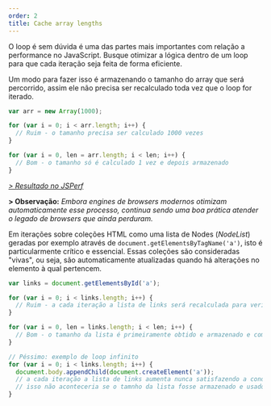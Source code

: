 ```yaml
---
order: 2
title: Cache array lengths
---
```


O loop é sem dúvida é uma das partes mais importantes com relação a performance no JavaScript. Busque otimizar a lógica dentro de um loop para que cada iteração seja feita de forma eficiente.

Um modo para fazer isso é armazenando o tamanho do array que será percorrido, assim ele não precisa ser recalculado toda vez que o loop for iterado.

```js
var arr = new Array(1000);

for (var i = 0; i < arr.length; i++) {
  // Ruim - o tamanho precisa ser calculado 1000 vezes
}

for (var i = 0, len = arr.length; i < len; i++) {
  // Bom - o tamanho só é calculado 1 vez e depois armazenado
}
```

*[> Resultado no JSPerf](http://jsperf.com/browser-diet-cache-array-length/)*

**> Observação:** *Embora engines de browsers modernos otimizam automaticamente esse processo, continua sendo uma boa prática atender o legado de browsers que ainda perduram.*

Em iterações sobre coleções HTML como uma lista de Nodes (*NodeList*) geradas por exemplo através de `document.getElementsByTagName('a')`, isto é particularmente crítico e essencial. Essas coleções são consideradas "vivas", ou seja, são automaticamente atualizadas quando há alterações no elemento à qual pertencem.

```js
var links = document.getElementsById('a');

for (var i = 0; i < links.length; i++) {
  // Ruim - a cada iteração a lista de links será recalculada para verificar se houve mudança
}

for (var i = 0, len = links.length; i < len; i++) {
  // Bom - o tamanho da lista é primeiramente obtido e armazenado e comparado a cada iteração
}

// Péssimo: exemplo de loop infinito
for (var i = 0; i < links.length; i++) {
  document.body.appendChild(document.createElement('a'));
  // a cada iteração a lista de links aumenta nunca satisfazendo a condição de término do loop
  // isso não aconteceria se o tamnho da lista fosse armazenado e usado como condição
}
```
